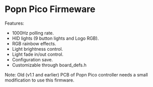 # Popn Pico Firmeware

Features:
* 1000Hz polling rate.
* HID lights (9 button lights and Logo RGB).
* RGB rainbow effects.
* Light brightness control.
* Light fade in/out control.
* Configuration save.
* Customizable through board_defs.h

Note:
Old (v1.1 and earlier) PCB of Popn Pico controller needs a small modification to use this firmware.
